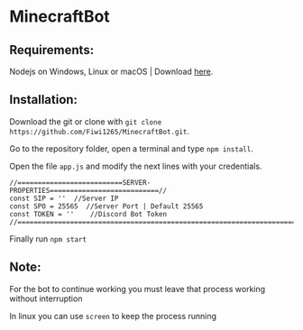 # MinecraftBot

## Requirements:

Nodejs on Windows, Linux or macOS | Download [here][1].

[1]: https://nodejs.org/es/download/

## Installation:

Download the git or clone with `git clone https://github.com/Fiwi1265/MinecraftBot.git`.

Go to the repository folder, open a terminal and type `npm install`.

Open the file `app.js` and modify the next lines with your credentials.
```
//==========================SERVER-PROPERTIES===========================//
const SIP = ''  //Server IP
const SPO = 25565  //Server Port | Default 25565
const TOKEN = ''    //Discord Bot Token
//======================================================================//
```

Finally run `npm start`

## Note:
For the bot to continue working you must leave that process working without interruption

In linux you can use `screen` to keep the process running
